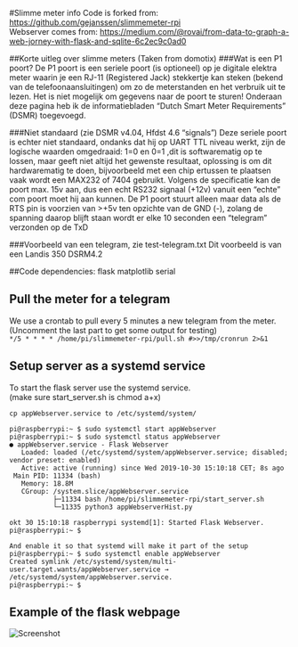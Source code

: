 #Slimme meter info
Code is forked from: https://github.com/gejanssen/slimmemeter-rpi  
Webserver comes from: https://medium.com/@rovai/from-data-to-graph-a-web-jorney-with-flask-and-sqlite-6c2ec9c0ad0

##Korte uitleg over slimme meters (Taken from domotix)
###Wat is een P1 poort?
De P1 poort is een seriele poort (is optioneel) op je digitale elektra meter waarin je een RJ-11 (Registered Jack) 
stekkertje kan steken (bekend van de telefoonaansluitingen) om zo de meterstanden en het verbruik uit te lezen. 
Het is niet mogelijk om gegevens naar de poort te sturen!
Onderaan deze pagina heb ik de informatiebladen “Dutch Smart Meter Requirements” (DSMR) toegevoegd.

###Niet standaard (zie DSMR v4.04, Hfdst 4.6 “signals”)
Deze seriele poort is echter niet standaard, ondanks dat hij op UART TTL niveau werkt, zijn de logische 
waarden omgedraaid: 1=0 en 0=1 ,dit is softwarematig op te lossen, maar geeft niet altijd het gewenste resultaat, 
oplossing is om dit hardwarematig te doen, bijvoorbeeld met een chip ertussen te plaatsen vaak wordt
een MAX232 of 7404 gebruikt.
Volgens de specificatie kan de poort max. 15v aan, dus een echt RS232 signaal (+12v) vanuit een “echte” com poort 
moet hij aan kunnen.
De P1 poort stuurt alleen maar data als de RTS pin is voorzien van >+5v ten opzichte van de GND (-),
zolang de spanning daarop blijft staan wordt er elke 10 seconden een “telegram” verzonden op de TxD

###Voorbeeld van een telegram, zie test-telegram.txt
Dit voorbeeld is van een Landis 350 DSRM4.2


##Code dependencies:
flask
matplotlib
serial

## Pull the meter for a telegram
We use a crontab to pull every 5 minutes a new telegram from the meter.  
(Uncomment the last part to get some output for testing)  
```*/5 * * * * /home/pi/slimmemeter-rpi/pull.sh #>>/tmp/cronrun 2>&1```

## Setup server as a systemd service
To start the flask server use the systemd service.  
(make sure start_server.sh is chmod a+x)  
```
cp appWebserver.service to /etc/systemd/system/

pi@raspberrypi:~ $ sudo systemctl start appWebserver
pi@raspberrypi:~ $ sudo systemctl status appWebserver
● appWebserver.service - Flask Webserver
   Loaded: loaded (/etc/systemd/system/appWebserver.service; disabled; vendor preset: enabled)
   Active: active (running) since Wed 2019-10-30 15:10:18 CET; 8s ago
 Main PID: 11334 (bash)
   Memory: 18.8M
   CGroup: /system.slice/appWebserver.service
           ├─11334 bash /home/pi/slimmemeter-rpi/start_server.sh
           └─11335 python3 appWebserverHist.py

okt 30 15:10:18 raspberrypi systemd[1]: Started Flask Webserver.
pi@raspberrypi:~ $

And enable it so that systemd will make it part of the setup
pi@raspberrypi:~ $ sudo systemctl enable appWebserver
Created symlink /etc/systemd/system/multi-user.target.wants/appWebserver.service → /etc/systemd/system/appWebserver.service.
pi@raspberrypi:~ $
```

## Example of the flask webpage
![Screenshot](https://raw.githubusercontent.com/schoolsplay/slimmemeter-rpi/master/out.png)

